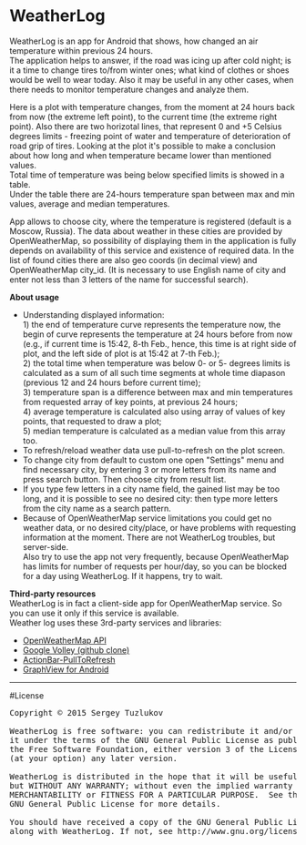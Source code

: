# WeatherLog
<p>WeatherLog is an app for Android that shows, how changed an air temperature within previous 24 hours.<br/>
The application helps to answer, if the road was icing up after cold night; is it a time 
to change tires to/from winter ones; what kind of clothes or shoes would be well to wear today. 
Also it may be useful in any other cases, when there needs to monitor temperature changes and analyze them.</p>

<p>Here is a plot with temperature changes, from the moment at 24 hours back from now (the extreme left point), 
to the current time (the extreme right point). Also there are two horizotal lines, that represent 
0 and +5 Celsius degrees limits - freezing point of water and temperature of deterioration of road grip of tires. 
Looking at the plot it's possible to make a conclusion about how long and when temperature became lower 
than mentioned values.<br/>
Total time of temperature was being below specified limits is showed in a table. <br/>
Under the table there are 24-hours temperature span between max and min values, average and median temperatures.</p>

<p>App allows to choose city, where the temperature is registered (default is a Moscow, Russia). 
The data about weather in these cities are provided by OpenWeatherMap, so possibility of displaying them 
in the application is fully depends on availability of this service and existence of required data. 
In the list of found cities there are also geo coords (in decimal view) and OpenWeatherMap city_id. 
(It is necessary to use English name of city and enter not less than 3 letters of the name for successful search).
</p>

<p><b>About usage</b><br/>
<ul>
<li>Understanding displayed information:<br/>
1) the end of temperature curve represents the temperature now, the begin of curve represents the temperature at
24 hours before from now (e.g., if current time is 15:42, 8-th Feb., hence, this time is at right side of plot, 
and the left side of plot is at 15:42 at 7-th Feb.);<br/>
2) the total time when temperature was below 0- or 5- degrees limits is calculated as a sum of all such 
time segments at whole time diapason (previous 12 and 24 hours before current time);<br/>
3) temperature span is a difference between max and min temperatures from requested array of key points, 
at previous 24 hours;<br/>
4) average temperature is calculated also using array of values of key points, that requested to draw a plot;<br/>
5) median temperature is calculated as a median value from this array too.
<li>To refresh/reload weather data use pull-to-refresh on the plot screen.</li>
<li>To change city from default to custom one open "Settings" menu and find necessary city, by entering 3 or more 
letters from its name and press search button. Then choose city from result list.</li>
<li>If you type few letters in a city name field, the gained list may be too long, and it is possible to see 
no desired city: then type more letters from the city name as a search pattern.</li>
<li>Because of OpenWeatherMap service limitations you could get no weather data, or no desired city/place, 
or have problems with requesting information at the moment. There are not WeatherLog troubles, but server-side.
<br/>Also try to use the app not very frequently, because OpenWeatherMap has limits for number of requests 
per hour/day, so you can be blocked for a day using WeatherLog. If it happens, try to wait.</li>
</ul>
</p>

<p><b>Third-party resources</b><br/>
WeatherLog is in fact a client-side app for OpenWeatherMap service. So you can use it only if this service 
is available.<br/>
Weather log uses these 3rd-party services and libraries:
<ul>
<li><a href="http://openweathermap.org">OpenWeatherMap API</a></li>
<li><a href="https://github.com/mcxiaoke/android-volley">Google Volley (github clone)</a></li>
<li><a href="https://github.com/chrisbanes/ActionBar-PullToRefresh">ActionBar-PullToRefresh</a></li>
<li><a href="http://www.android-graphview.org/">GraphView for Android</a></li>
</ul>
</p>

<hr/>

#License
<pre>
Copyright © 2015 Sergey Tuzlukov

WeatherLog is free software: you can redistribute it and/or modify
it under the terms of the GNU General Public License as published by
the Free Software Foundation, either version 3 of the License, or
(at your option) any later version.

WeatherLog is distributed in the hope that it will be useful,
but WITHOUT ANY WARRANTY; without even the implied warranty of
MERCHANTABILITY or FITNESS FOR A PARTICULAR PURPOSE.  See the
GNU General Public License for more details.

You should have received a copy of the GNU General Public License
along with WeatherLog. If not, see http://www.gnu.org/licenses/ .
</pre>
